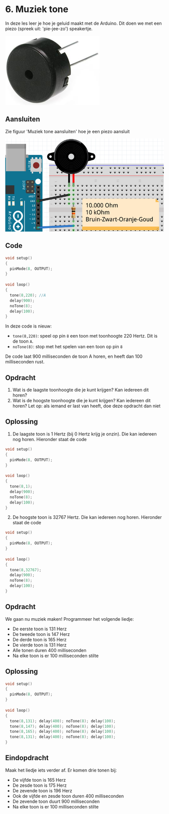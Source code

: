 # 6. Muziek tone

In deze les leer je hoe je geluid maakt met de Arduino.
Dit doen we met een piezo (spreek uit: 'pie-jee-zo') speakertje.

![Een piezo speakertje](6_muziek_tone.jpg)

## Aansluiten

Zie figuur 'Muziek tone aansluiten' hoe je een piezo aansluit

![Muziek tone aansluiten](6_muziek_tone.png)

## Code

```c++
void setup()
{
  pinMode(8, OUTPUT);
}

void loop()
{
  tone(8,220); //A
  delay(900);
  noTone(8);
  delay(100);
}
```

In deze code is nieuw:

 * `tone(8,220)`: speel op pin `8` een toon met toonhoogte 220 Hertz. Dit is de toon `A`.
 * `noTone(8)`: stop met het spelen van een toon op pin `8`

De code laat 900 milliseconden de toon A horen, en heeft dan 100 milliseconden rust. 

## Opdracht

 1. Wat is de laagste toonhoogte die je kunt krijgen? Kan iedereen dit horen?
 2. Wat is de hoogste toonhoogte die je kunt krijgen? Kan iedereen dit horen? Let op: als iemand er last van heeft, doe deze opdracht dan niet

## Oplossing

 1. De laagste toon is 1 Hertz (bij 0 Hertz krijg je onzin). Die kan iedereen nog horen. Hieronder staat de code

```c++
void setup()
{
  pinMode(8, OUTPUT);
}

void loop()
{
  tone(8,1);
  delay(900);
  noTone(8);
  delay(100);
}
```
 
 2. De hoogste toon is 32767 Hertz. Die kan iedereen nog horen. Hieronder staat de code

```c++
void setup()
{
  pinMode(8, OUTPUT);
}

void loop()
{
  tone(8,32767);
  delay(900);
  noTone(8);
  delay(100);
}
```

## Opdracht

We gaan nu muziek maken! Programmeer het volgende liedje:

 * De eerste toon is 131 Herz
 * De tweede toon is 147 Herz
 * De derde toon is 165 Herz
 * De vierde toon is 131 Herz
 * Alle tonen duren 400 milliseconden
 * Na elke toon is er 100 milliseconden stilte

## Oplossing

```c++
void setup()
{
  pinMode(8, OUTPUT);
}

void loop()
{
  tone(8,131); delay(400); noTone(8); delay(100);
  tone(8,147); delay(400); noTone(8); delay(100);
  tone(8,165); delay(400); noTone(8); delay(100);
  tone(8,131); delay(400); noTone(8); delay(100);
}
```

## Eindopdracht 

Maak het liedje iets verder af. Er komen drie tonen bij:

 * De vijfde toon is 165 Herz
 * De zesde toon is 175 Herz
 * De zevende toon is 196 Herz
 * Ook de vijfde en zesde toon duren 400 milliseconden
 * De zevende toon duurt 900 milliseconden
 * Na elke toon is er 100 milliseconden stilte
